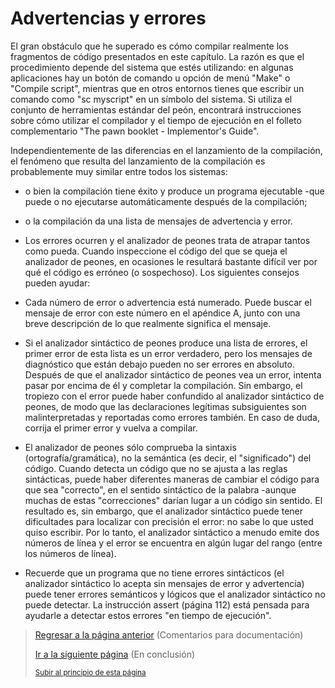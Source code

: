 # Advertencias y errores
El gran obstáculo que he superado es cómo compilar realmente los fragmentos de código presentados en este capítulo. La razón es que el procedimiento depende del sistema que estés utilizando: en algunas aplicaciones hay un botón de comando u opción de menú "Make" o "Compile script", mientras que en otros entornos tienes que escribir un comando como "sc myscript" en un símbolo del sistema. Si utiliza el conjunto de herramientas estándar del peón, encontrará instrucciones sobre cómo utilizar el compilador y el tiempo de ejecución en el folleto complementario "The pawn booklet - Implementor's Guide".

Independientemente de las diferencias en el lanzamiento de la compilación, el fenómeno que resulta del lanzamiento de la compilación es probablemente muy similar
entre todos los sistemas:

- o bien la compilación tiene éxito y produce un programa ejecutable -que puede o no ejecutarse automáticamente después de la compilación;

- o la compilación da una lista de mensajes de advertencia y error.

- Los errores ocurren y el analizador de peones trata de atrapar tantos como pueda. Cuando inspeccione el código del que se queja el analizador de peones, en ocasiones le resultará bastante difícil ver por qué el código es erróneo (o sospechoso). Los siguientes consejos pueden ayudar:

- Cada número de error o advertencia está numerado. Puede buscar el mensaje de error con este número en el apéndice A, junto con una breve descripción de lo que realmente significa el mensaje.

- Si el analizador sintáctico de peones produce una lista de errores, el primer error de esta lista es un error verdadero, pero los mensajes de diagnóstico que están debajo pueden no ser errores en absoluto. Después de que el analizador sintáctico de peones vea un error, intenta pasar por encima de él y completar la compilación. Sin embargo, el tropiezo con el error puede haber confundido al analizador sintáctico de peones, de modo que las declaraciones legítimas subsiguientes son malinterpretadas y reportadas como errores también. En caso de duda, corrija el primer error y vuelva a compilar.

- El analizador de peones sólo comprueba la sintaxis (ortografía/gramática), no la semántica (es decir, el "significado") del código. Cuando detecta un código que no se ajusta a las reglas sintácticas, puede haber diferentes maneras de cambiar el código para que sea "correcto", en el sentido sintáctico de la palabra -aunque muchas de estas "correcciones" darían lugar a un código sin sentido. El resultado es, sin embargo, que el analizador sintáctico puede tener dificultades para localizar con precisión el error: no sabe lo que usted quiso escribir. Por lo tanto, el analizador sintáctico a menudo emite dos números de línea y el error se encuentra en algún lugar del rango (entre los números de línea).

- Recuerde que un programa que no tiene errores sintácticos (el analizador sintáctico lo acepta sin mensajes de error y advertencia) puede tener errores semánticos y lógicos que el analizador sintáctico no puede detectar. La instrucción assert (página 112) está pensada para ayudarle a detectar estos errores "en tiempo de ejecución".

> [Regresar a la página anterior](12-comentarios-para-documentacion.md) (Comentarios para documentación)
>
> [Ir a la siguiente página](14-en-conclusion.md) (En conclusión)
>
> <sub>[Subir al principio de esta página](#comentarios-para-documentación)</sub>